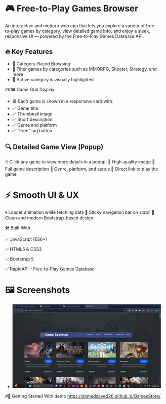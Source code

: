 # 🎮 Free-to-Play Games Browser

An interactive and modern web app that lets you explore a variety of free-to-play games by category, view detailed game info, and enjoy a sleek, responsive UI — powered by the Free-to-Play Games Database API.

## 🔥 Key Features
 - 🧭 Category-Based Browsing
 - 🔹 Filter games by categories such as MMORPG, Shooter, Strategy, and more
 - 🔹 Active category is visually highlighted

##🖼️ Game Grid Display
 - 🟩 Each game is shown in a responsive card with:
 - ✅ Game title
 - ✅ Thumbnail image
 - ✅ Short description
 - ✅ Genre and platform
 - ✅ “Free” tag button


## 🔍 Detailed Game View (Popup)
 🖱️ Click any game to view more details in a popup:
 📌 High-quality image
 📌 Full game description
 📌 Genre, platform, and status
 📌 Direct link to play the game

# ⚡ Smooth UI & UX
  🌀 Loader animation while fetching data
 📌 Sticky navigation bar on scroll
 🎨 Clean and modern Bootstrap-based design


🛠️ Built With

✅ JavaScript (ES6+)

✅ HTML5 & CSS3

✅ Bootstrap 5

✅ RapidAPI – Free-to-Play Games Database

# 🖼️ Screenshots
- ![Game Store Screenshot](ui.png)

#🚀 Getting Started With demo 
https://ahmedsayed26.github.io/GamesStore/
